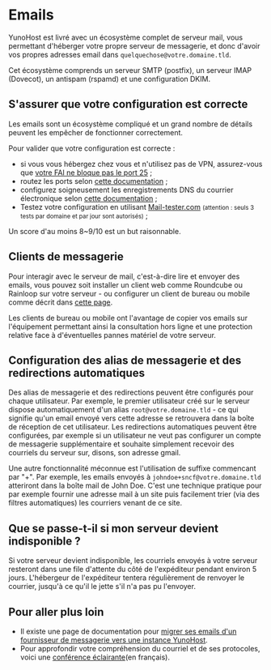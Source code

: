 Emails
======

YunoHost est livré avec un écosystème complet de serveur mail, vous permettant d'héberger votre propre serveur de messagerie, et donc d'avoir vos propres adresses email dans `quelquechose@votre.domaine.tld`.

Cet écosystème comprends un serveur SMTP (postfix), un serveur IMAP (Dovecot), un antispam (rspamd) et une configuration DKIM.

S'assurer que votre configuration est correcte
-------------------------------

Les emails sont un écosystème compliqué et un grand nombre de détails peuvent les empêcher de fonctionner correctement.

Pour valider que votre configuration est correcte :
- si vous vous hébergez chez vous et n'utilisez pas de VPN, assurez-vous que [votre FAI ne bloque pas le port 25](isp) ;
- routez les ports selon [cette documentation](isp_box_config) ;
- configurez soigneusement les enregistrements DNS du courrier électronique selon [cette documentation](dns_config) ;
- Testez votre configuration en utilisant [Mail-tester.com](https://mail-tester.com) <small>(attention : seuls 3 tests par domaine et par jour sont autorisés)</small> ;

Un score d'au moins 8~9/10 est un but raisonnable.

Clients de messagerie
-------------

Pour interagir avec le serveur de mail, c'est-à-dire lire et envoyer des emails, vous pouvez soit installer un client web comme Roundcube ou Rainloop sur votre serveur - ou configurer un client de bureau ou mobile comme décrit dans [cette page](email_configure_client).

Les clients de bureau ou mobile ont l'avantage de copier vos emails sur l'équipement permettant ainsi la consultation hors ligne et une protection relative face à d'éventuelles pannes matériel de votre serveur.

Configuration des alias de messagerie et des redirections automatiques
-------------------------------------------

Des alias de messagerie et des redirections peuvent être configurés pour chaque utilisateur. Par exemple, le premier utilisateur créé sur le serveur dispose automatiquement d'un alias `root@votre.domaine.tld` - ce qui signifie qu'un email envoyé vers cette adresse se retrouvera dans la boîte de réception de cet utilisateur. Les redirections automatiques peuvent être configurées, par exemple si un utilisateur ne veut pas configurer un compte de messagerie supplémentaire et souhaite simplement recevoir des courriels du serveur sur, disons, son adresse gmail.

Une autre fonctionnalité méconnue est l'utilisation de suffixe commencant par "+". Par exemple, les emails envoyés à `johndoe+sncf@votre.domaine.tld` atteriront dans la boîte mail de John Doe. C'est une technique pratique pour par exemple fournir une adresse mail à un site puis facilement trier (via des filtres automatiques) les courriers venant de ce site.

Que se passe-t-il si mon serveur devient indisponible ?
-----------------------------------------------

Si votre serveur devient indisponible, les courriels envoyés à votre serveur resteront dans une file d'attente du côté de l'expéditeur pendant environ 5 jours. L'hébergeur de l'expéditeur tentera régulièrement de renvoyer le courrier, jusqu'à ce qu'il le jette s'il n'a pas pu l'envoyer.


Pour aller plus loin
--------------------

- Il existe une page de documentation pour [migrer ses emails d'un fournisseur de messagerie vers une instance YunoHost](email_migration).
- Pour approfondir votre compréhension du courriel et de ses protocoles, voici une [conférence éclairante](http://www.iletaitunefoisinternet.fr/lemail-par-benjamin-sonntag/index.html)(en français).
